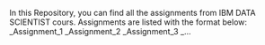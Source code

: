In this Repository, you can find all the assignments from IBM DATA SCIENTIST cours.
Assignments are listed with the format below:
  _Assignment_1
  _Assignment_2
  _Assignment_3
  _...
